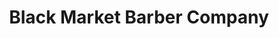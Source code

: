 ---
title: "Black Market Barber Company"
url: /birmingham/black-market-barber-company/
shop: hairdresser
---